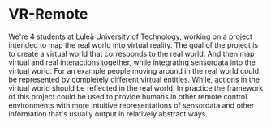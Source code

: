 # VR-Remote
We're 4 students at Luleå University of Technology, working on a project intended to map the real world into virtual reality.  The goal of the project is to create a virtual world that corresponds to the real world. And then map virtual and real interactions together, while integrating sensordata into the virtual world.   For an example people moving around in the real world could be represented by completely different virtual entities. While, actions in the virtual world should be reflected in the real world.  In practice the framework of this project could be used to provide humans in other remote control environments with more intuitive representations of sensordata and other information that's usually output in relatively abstract ways. 
